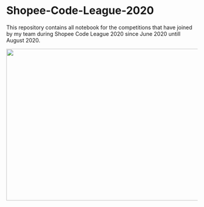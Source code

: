 # Shopee-Code-League-2020
This repository contains all notebook for the competitions that have joined by my team during Shopee Code League 2020 since June 2020 untill August 2020.

<center><img src="https://github.com/agunggnug/Shopee-Code-League-2020/blob/master/Picture/Screen%20Shot%202020-06-26%20at%2005.22.14.png?raw=true" alt="" width="1050" height="400"></center>
